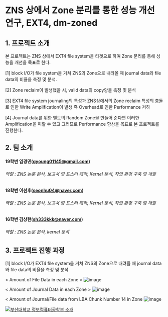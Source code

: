 # ZNS 상에서 Zone 분리를 통한 성능 개선 연구, EXT4, dm-zoned


## 1. 프로젝트 소개

본 프로젝트는 ZNS 상에서 EXT4 file system을 타겟으로 하여 Zone 분리를 통해 성능을 개선을 목표로 한다.

[1] block I/O가 file system을 거쳐 ZNS의 Zone으로 내려올 때 journal data와 file data의 비율을 측정 및 분석.

[2] Zone reclaim이 발생했을 시, valid data의 copy양을 측정 및 분석

[3] EXT4 file system journaling의 특성과 ZNS상에서의 Zone reclaim 특성의 충돌로 인한 Write Amplification이 발생 즉 Overhead로 인한 Performance 저하

[4] Journal data를 위한 별도의 Random Zone을 만들어 준다면 이러한 Amplification을 피할 수 있고 그러므로 Performance 향상을 목표로 본 프로젝트를 진행한다.

## 2. 팀 소개

#### 19학번 임경민(gyoung01145@gmail.com)
###### 역할 : ZNS 논문 분석, 보고서 및 포스터 제작, Kernel 분석, 작업 환경 구축 및 개발

#### 18학번 이선후(seonhu04@naver.com)
###### 역할 : ZNS 논문 분석, 보고서 및 포스터 제작, Kernel 분석, 작업 환경 구축 및 개발

#### 16학번 김상현(sh333kkk@naver.com)
###### 역할 : ZNS 논문 분석, kernel 분석


## 3. 프로젝트 진행 과정

[1] block I/O가 EXT4 file system을 거쳐 ZNS의 Zone으로 내려올 때 journal data와 file data의 비율을 측정 및 분석

<  Amount of File Data in each Zone >
![image](https://user-images.githubusercontent.com/65112294/196332247-b97c93fd-5757-4d81-989f-3a70e59c41a5.png)

<  Amount of Journal Data in each Zone > 
![image](https://user-images.githubusercontent.com/65112294/196332937-823b2c04-1ecc-402e-bbd3-c56d7baa2614.png)

< Amount of Journal/File data from LBA Chunk Number 14 in Zone
![image](https://user-images.githubusercontent.com/65112294/196333122-0ac56f37-2446-4b20-a8c9-19c2179852a4.png)


















[![부산대학교 정보컴퓨터공학부 소개](http://img.youtube.com/vi/zh_gQ_lmLqE/0.jpg)](https://www.youtube.com/watch?v=zh_gQ_lmLqE)    
